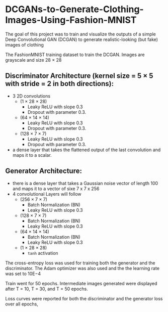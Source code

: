 # DCGANs-to-Generate-Clothing-Images-Using-Fashion-MNIST
The goal of this project was to train and visualize the outputs of a simple Deep Convolutional GAN (DCGAN) to generate realistic-looking (but fake) images of clothing

The FashionMNIST training dataset to train the DCGAN. Images are grayscale and size 28 × 28

## Discriminator Architecture (kernel size = 5 × 5 with stride = 2 in both directions):
* 3 2D convolutions 
  * (1 × 28 × 28)
    * Leaky ReLU with slope 0.3
    * Dropout with parameter 0.3.
  * (64 × 14 × 14)
    * Leaky ReLU with slope 0.3
    * Dropout with parameter 0.3.
  * (128 × 7 × 7)
    * Leaky ReLU with slope 0.3
    * Dropout with parameter 0.3.
* a dense layer that takes the flattened output of the last convolution and maps it to a
scalar.

## Generator Architecture:
* there is a dense layer that takes a Gaussian noise vector of length 100 and maps it to a vector of sixe 7 x 7 x 256
* 4 convolutional Layers will follow
  * (256 × 7 × 7)
    * Batch Normalization (BN)
    * Leaky ReLU with slope 0.3
  * (128 × 7 × 7)
    * Batch Normalization (BN)
    * Leaky ReLU with slope 0.3
  * (64 × 14 × 14)
    * Batch Normalization (BN)
    * Leaky ReLU with slope 0.3
  * (1 × 28 × 28)
    * `tanh` activation

The cross-entropy loss was used for training both the generator and the discriminator. The
Adam optimizer was also used and the the learning rate was set to 10E−4

Train went for 50 epochs. Intermediate images generated were displayed after T = 10, T = 30, and
T = 50 epochs. 

Loss curves were reported for both the discriminator and the generator loss over all epochs,
